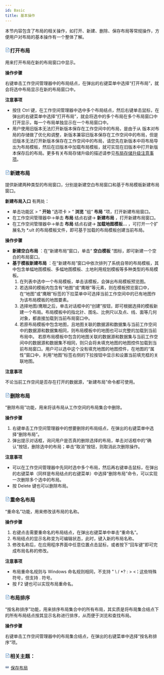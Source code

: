 ```yaml
---
id: Basic
title: 基本操作
---
```

本节内容包含了布局的相关操作，如打开、新建、删除、保存布局等常规操作，方便用户对布局的基本操作有一个整体了解。

### ![](../img/read.gif)打开布局

用来打开布局在新的布局窗口中显示。

**操作步骤**

右键单击工作空间管理器中的布局结点，在弹出的右键菜单中选择“打开布局”，就会将选中布局显示在新的布局窗口中。

**注意事项**

  * 按住 Ctrl 键，在工作空间管理器中选中多个布局结点，然后右键单击鼠标，在弹出的右键菜单中选择“打开布局”，就会将选中的多个布局在多个布局窗口中打开显示，每一个布局单独显示在一个布局窗口中。
  * 用户使用旧版本无法打开新版本保存在工作空间中的布局，是由于从 版本对布局的存储做了优化和调整，新版本兼容旧版本保存在工作空间中的布局，但是旧版本无法打开新版本保存在工作空间中的布局，请您先在新版本中将布局导出为布局模板，然后在旧版本中加载布局模板，就可实现在旧版本中打开新版本保存后的布局。更多有关布局存储升级的描述请参见[布局存储升级注意事项](../Basic/WinLayout_Save.html#1)。

### ![](../img/read.gif)新建布局

提供新建两种类型的布局窗口，分别是新建空白布局窗口和基于布局模板新建布局窗口。

**新建布局入口** 有两处：

  * 单击功能区 > “ **开始** ”选项卡 > “ **浏览** ”组“ **布局** ”项，打开新建布局窗口。 
  * 在工作空间管理器中->单击 **布局** 结点右键-> **新建布局** ，打开新建布局窗口。
  * 在工作空间管理器中->单击 **布局** 结点右键-> **加载地图模板...** ，可打开一个扩展名为 *.ult 的布局模板文件，即可基于加载的布局模板创建当前布局。

**操作步骤**

  * **新建空白布局** ：在“新建布局”窗口，单击“ **空白模板** ”图标，即可新建一个空白的布局窗口。
  * **基于模板新建布局** ：在“新建布局”窗口中依次排列了系统自带的布局模板，其中包含单幅地图模板、多幅地图模板、土地利用规划模板等多种类型的布局模板。 
    1. 在列表中选中一个布局模板，单击该模板，会弹出布局模板预览图。
    2. 若选择的模板内包含有“地图”或“鹰眼”等元素，则在模板预览窗口中，在“地图”或“鹰眼”标签的下拉菜单中可选择当前工作空间中的已有地图作为该布局模板的地图要素。 
    3. 选择地图/鹰眼之后，单击对话框中的“创建”按钮，即可根据选择的模板新建一个布局。布局模板中的指北针、图名、比例尺以及点、线、面等几何对象，都直接加载到当前布局窗口中。 
    4. 若原布局模板中包含地图，且地图关联的数据源和数据集与当前工作空间中的数据源和数据集相同，则布局模板中的地图也可以完整的加载到当前布局中。 若原布局模板中包含的地图关联的数据源和数据集与当前工作空间中的数据源和数据集不相同，则只会将未填充地图的地图控件加载到当前布局窗口。用户可以选中这个没有填充地图的地图控件，在地图的“属性”窗口中，利用“地图”标签右侧的下拉按钮中显示和设置当前填充框的关联地图。 

**注意事项**

不论当前工作空间是否存在打开的数据源，“新建布局”命令都可使用。

### ![](../img/read.gif)删除布局

“删除布局”功能，用来将该布局从工作空间的布局集合中删除。

**操作步骤**

  1. 右键单击工作空间管理器中的想要删除的布局结点，在弹出的右键菜单中选择“删除布局”。
  2. 弹出提示对话框，询问用户是否真的删除选择的布局，单击对话框中的“确认”按钮，删除选中的布局；单击“取消”按钮，则取消此次删除操作。

**注意事项**

  * 可以在工作空间管理器中先同时选中多个布局，然后再右键单击鼠标，在弹出的右键菜单（同样是布局结点的右键菜单）中选择“删除布局”命令，可以实现一次删除多个选中的布局。
  * 按 Delete 键也可以删除布局。

### ![](../img/read.gif)重命名布局

“重命名”功能，用来修改该布局的名称。

**操作步骤**

  1. 右键点击需要重命名的布局结点，在弹出右键菜单中单击“重命名”。
  2. 布局结点的显示名称变为可编辑状态，此时，键入新的布局名称。
  3. 修改名称后，在应用程序界面中任意位置点击鼠标，或者按下“回车键”即可完成布局名称的修改。

**注意事项**

  * 布局重命名规则与 Windows 命名规则相同，不支持 " \ / *? : > < ¦ 这些特殊符号，但支持 . 符号。 
  * 按 F2 键也可以实现布局重命名。

### ![](../img/read.gif)布局排序

“按名称排序”功能，用来排序布局集合中的所有布局，其实质是将布局集合结点下的所有布局结点按其显示名称进行排序，从而便于浏览和查找布局。

**操作步骤**

右键单击工作空间管理器中的布局集合结点，在弹出的右键菜单中选择“按名称排序”项。

### ![](../img/read.gif)相关主题：

![](../img/smalltitle.png) [保存布局](WinLayout_Save.html)


